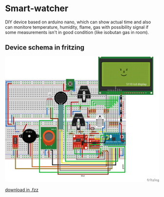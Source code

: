# Smart-watcher
DIY device based on arduino nano, which can show actual time and also can monitore temperature, humidity, flame, gas with possibility signal if some measurements isn't in good condition (like isobutan gas in room).

## Device schema in fritzing
![smart-watcher](/maket.png)

[download in .fzz](/maket.fzz)
